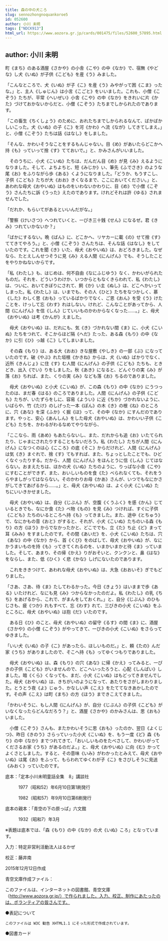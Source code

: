 ```yaml
---
title: 森の中の犬ころ
slug: sennozhongnoquankoroe5
id: 052600
author: 小川 未明
tags: ["NDCK913"]
html_url: https://www.aozora.gr.jp/cards/001475/files/52600_57895.html
---
```


## author: 小川 未明

町《まち》のある酒屋《さかや》の小舎《こや》の中《なか》で、宿無《やどな》し犬《いぬ》が子供《こども》を産《う》みました。

「こんなところで、犬《いぬ》が子《こ》を産《う》みやがって困《こま》ったな。」と、主人《しゅじん》は小言《こごと》をいいました。これも、小僧《こぞう》たちが、平常《へいぜい》小舎《こや》の中《なか》をきれいに片《かた》づけておかないからだと、小僧《こぞう》たちまでしかられたのであります。

「この畜生《ちくしょう》のために、おれたちまでしかられるなんて、ばかばかしいこった。犬《いぬ》の子《こ》を河《かわ》へ流《なが》してきてしまえ。」と、小僧《こぞう》たちは話《はなし》をしました。

「そんな、かわいそうなことをするもんじゃない。目《め》があいたらどこかへ持《も》っていって捨《す》てておいで。」と、かみさんがいいました。

　そのうちに、小犬《こいぬ》たちは、だんだん目《め》が見《み》えるようになりました。そして、よちよちと、短《みじか》い、筆先《ふでさき》のような尾《お》をふりながら歩《ある》くようになりました。「どうか、もうすこし、子供《こども》たちが大《おお》きくなるまで、ここにおいてください。」と、あわれな母犬《おやいぬ》はものをいわないかわりに、目《め》で小僧《こぞう》さんたちに訴《うった》えたのであります。けれどそれは許《ゆる》されませんでした。

「だれか、もらいてがあるといいんだがな。」

「警察《けいさつ》へつれていくと、一ぴき三十銭《せん》になるぜ。君《きみ》つれていかないか？」

「ばかにするない。晩《ばん》に、どこかへ、リヤカーに載《の》せて捨《す》ててきてやろう。」と、小僧《こぞう》さんたちは、そんな話《はなし》をしていたのです。これを聞《き》いた、母犬《おやいぬ》は、おどろきました。なぜなら、たとえしんせつそうに見《み》える人間《にんげん》でも、そうしたことをやりかねないからです。

「私《わたし》も、はじめは、何不自由《なにふじゆう》なく、かわいがられたものだ。それを、どういうわけか、いつからともなくきらわれて、私《わたし》は、ついに、おいてきぼりにされて、飼《か》い主《ぬし》は、どこへかいってしまった。私《わたし》は、いまでも、その人《ひと》たちをなつかしく、慕《した》わしく思《おも》っているばかりでなく、ご恩《おん》を受《う》けたことを、けっして忘《わす》れはしない。けれど、こんなことがあってから、人間《にんげん》を信《しん》じていいものかわからなくなった……。」と、母犬《おやいぬ》は考《かんが》えました。

　母犬《おやいぬ》は、だれにも、気《き》づかれない間《ま》に、小犬《こいぬ》たちをつれて、そこからほど隔《へだ》たった、ある森《もり》の中《なか》に引《ひ》っ越《こ》してしまいました。

　その森《もり》は、ある大《おお》きな屋敷《やしき》の一部《ぶ》になっていたのです。破《やぶ》れた垣根《かきね》からは、犬《いぬ》ばかりでなく、近所《きんじょ》に住《す》む人間《にんげん》の子供《こども》たちも、ときどき、出入《でい》りをしました。秋《あき》になると、どんぐりの実《み》が落《お》ちれば、また、くりの実《み》なども落《お》ちるのでありました。

　母犬《おやいぬ》と小犬《こいぬ》が、この森《もり》の中《なか》にうつったのは、まだ春《はる》のころでありました。人間《にんげん》の子供《こども》たちが、いたずらをしに、容易《ようい》に近《ちか》づかれないように、いばらや、竹《たけ》のしげった一本《ぽん》の木《き》の根《ね》のところに、穴《あな》を深《ふか》く掘《ほ》って、その中《なか》にすんだのであります。やっと、安心《あんしん》をした母犬《おやいぬ》は、かわいい子供《こども》たちを、かわるがわるなめてやりながら、

「ここなら、雨《あめ》もあたらないし、また、だれからも追《お》いたてられたり、じゃまにされたりすることもないだろう。私《わたし》たちが人間《にんげん》になつくのは心《こころ》の底《そこ》からだけれど、人間《にんげん》は気《き》まぐれで、捨《す》てもすれば、また、ちょっとしたことでも、ひどくなぐったりする。だから、人間《にんげん》をほんとうに信《しん》じてはならない。おまえたちは、ほかの犬《いぬ》たちのように、りっぱな小舎《こや》にすむことができず、また、おいしいものを食《た》べられなくても、それをうらやましがってはならない。そのかわりお母《かあ》さんが、いつでもなにかさがしてきてあげるから……。」と、母犬《おやいぬ》は、よく小犬《こいぬ》たちにいいきかせました。

　母犬《おやいぬ》は、自分《じぶん》が、空腹《くうふく》を感《かん》じているときでも、なにか食《た》べ物《もの》を見《み》つければ、すぐに子供《こども》たちのいるところへ持《も》ってきました。また、途中《とちゅう》で、なにかもの音《おと》がすると、それが、小犬《こいぬ》たちのいる森《もり》の方《ほう》からでなかったかと、どこででも、立《た》ち止《ど》まって耳《みみ》をすましたのです。その間《あいだ》を、小犬《こいぬ》たちは、穴《あな》の中《なか》から、首《くび》をのばして、母犬《おやいぬ》が、なにかうまいものを持《も》ってきてくれるのを、いまかいまかと待《ま》っていました。そして、あまり、その帰《かえ》りがおそいと、クンクンと、鼻《はな》をならし、また、低《ひく》く悲《かな》しげにないたのであります。

　これをききつけて、あわれな母犬《おやいぬ》は、大急《おおいそ》ぎでもどりました。

「さあ、さあ、待《ま》たしてわるかった。今日《きょう》はいままで歩《ある》いたけれど、なにも見《み》つからなかったのだよ。私《わたし》の乳《ちち》をあげるから、これで、がまんをしておくれ。」と、自分《じぶん》のひもじさも、疲《つか》れもすべて、忘《わす》れて、三びきの小犬《こいぬ》をふところに、母犬《おやいぬ》は抱《だ》いたのです。

　ある日《ひ》のこと、母犬《おやいぬ》の留守《るす》の間《ま》に、酒屋《さかや》の小僧《こぞう》がやってきて、一ぴきの小犬《こいぬ》をさらってゆきました。

「いい犬《いぬ》の子《こ》があったら、ほしいものだ。」と、頼《たの》んだ家《うち》がありましたので、そこへ持《も》ってゆくつもりでありました。

　母犬《おやいぬ》は、森《もり》の穴《あな》に帰《かえ》ってみると、一ぴきの子供《こども》がいませんので、どこへいったろうと、心配《しんぱい》しました。暗《くら》くなっても、まだ、小犬《こいぬ》はもどってきませんでした。母犬《おやいぬ》は、きちがいのようになって、あたりをさがしまわりました。とうとう夜《よ》じゅう、かなしい声《こえ》をたててなきあかしたのです。その声《こえ》は町《まち》の方《ほう》まできこえてきました。

「かわいそうに、もし人間《にんげん》が、自分《じぶん》の子供《こども》がいなくなったらどんなだろう？」と、酒屋《さかや》のかみさんは、思《おも》いました。

　小僧《こぞう》さんも、またかわいそうに思《おも》ったのか、翌日《よくじつ》、昨日《きのう》さらっていった小犬《こいぬ》を、もう一度《ど》森《もり》の中《なか》までつれてきて、「おいしいものをたべさして、かわいがってくださるお家《うち》があるのだよ。」と、母犬《おやいぬ》に向《む》かってよくさとしました。すると、その意味《いみ》がわかったとみえて、母犬《おやいぬ》は尾《お》をふって、もらわれてゆくわが子《こ》をさびしそうに見送《みおく》っていたのです。













底本：「定本小川未明童話全集　8」講談社

　　　1977（昭和52）年6月10日第1刷発行

　　　1982（昭和57）年9月10日第6刷発行

底本の親本：「青空の下の原っぱ」六文館

　　　1932（昭和7）年3月

※表題は底本では、「森《もり》の中《なか》の犬《いぬ》ころ」となっています。

入力：特定非営利活動法人はるかぜ

校正：藤井南

2015年12月12日作成

青空文庫作成ファイル：

このファイルは、インターネットの図書館、青空文庫（http://www.aozora.gr.jp/）で作られました。入力、校正、制作にあたったのは、ボランティアの皆さんです。











●表記について


	このファイルは W3C 勧告 XHTML1.1 にそった形式で作成されています。







●図書カード
